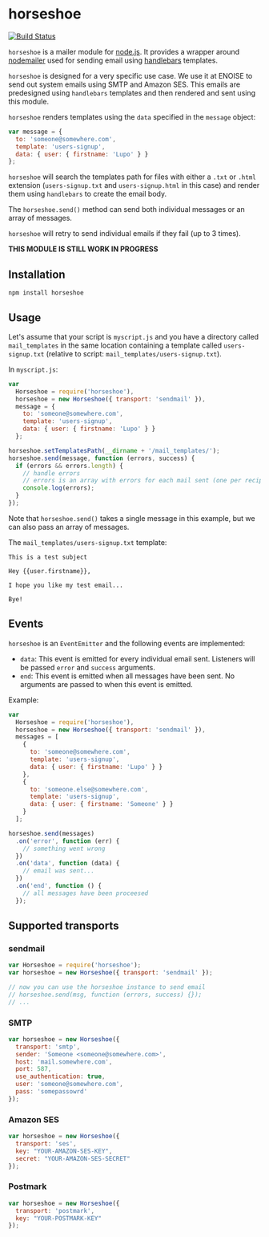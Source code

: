 # horseshoe

[![Build Status](https://secure.travis-ci.org/E-NOISE/horseshoe.png)](http://travis-ci.org/E-NOISE/horseshoe)

`horseshoe` is a mailer module for [node.js](http://nodejs.org/). It provides a
wrapper around [nodemailer](https://github.com/andris9/nodemailer) used for
sending email using [handlebars](http://handlebarsjs.com/) templates.

`horseshoe` is designed for a very specific use case. We use it at ENOISE to
send out system emails using SMTP and Amazon SES. This emails are predesigned
using `handlebars` templates and then rendered and sent using this module.

`horseshoe` renders templates using the `data` specified in the `message`
object:

```javascript
var message = {
  to: 'someone@somewhere.com',
  template: 'users-signup',
  data: { user: { firstname: 'Lupo' } }
};
```

`horseshoe` will search the templates path for files with either a `.txt` or
`.html` extension (`users-signup.txt` and `users-signup.html` in this case) and
render them using `handlebars` to create the email body.

The `horseshoe.send()` method can send both individual messages or an array of
messages.

`horseshoe` will retry to send individual emails if they fail (up to 3 times).

**THIS MODULE IS STILL WORK IN PROGRESS**

## Installation

    npm install horseshoe

## Usage

Let's assume that your script is `myscript.js` and you have a directory called
`mail_templates` in the same location containing a template called
`users-signup.txt` (relative to script: `mail_templates/users-signup.txt`).

In `myscript.js`:

```javascript
var
  Horseshoe = require('horseshoe'),
  horseshoe = new Horseshoe({ transport: 'sendmail' }),
  message = {
    to: 'someone@somewhere.com',
    template: 'users-signup',
    data: { user: { firstname: 'Lupo' } }
  };

horseshoe.setTemplatesPath(__dirname + '/mail_templates/');
horseshoe.send(message, function (errors, success) {
  if (errors && errors.length) {
    // handle errors
    // errors is an array with errors for each mail sent (one per recipient)
    console.log(errors);
  }
});
```

Note that `horseshoe.send()` takes a single message in this example, but we can
also pass an array of messages.

The `mail_templates/users-signup.txt` template:

    This is a test subject

    Hey {{user.firstname}},

    I hope you like my test email...

    Bye!

## Events

`horseshoe` is an `EventEmitter` and the following events are implemented:

* `data`: This event is emitted for every individual email sent. Listeners will
  be passed `error` and `success` arguments.
* `end`: This event is emitted when all messages have been sent. No arguments
  are passed to when this event is emitted.

Example:

```javascript
var
  Horseshoe = require('horseshoe'),
  horseshoe = new Horseshoe({ transport: 'sendmail' }),
  messages = [
    {
      to: 'someone@somewhere.com',
      template: 'users-signup',
      data: { user: { firstname: 'Lupo' } }
    },
    {
      to: 'someone.else@somewhere.com',
      template: 'users-signup',
      data: { user: { firstname: 'Someone' } }
    }
  ];

horseshoe.send(messages)
  .on('error', function (err) {
    // something went wrong
  })
  .on('data', function (data) {
    // email was sent...
  })
  .on('end', function () {
    // all messages have been proceesed
  });
```

## Supported transports

### sendmail

```javascript
var Horseshoe = require('horseshoe');
var horseshoe = new Horseshoe({ transport: 'sendmail' });

// now you can use the horseshoe instance to send email
// horseshoe.send(msg, function (errors, success) {});
// ...
```

### SMTP

```javascript
var horseshoe = new Horseshoe({
  transport: 'smtp',
  sender: 'Someone <someone@somewhere.com>',
  host: 'mail.somewhere.com',
  port: 587,
  use_authentication: true,
  user: 'someone@somewhere.com',
  pass: 'somepassowrd'
});
```

### Amazon SES

```javascript
var horseshoe = new Horseshoe({
  transport: 'ses',
  key: "YOUR-AMAZON-SES-KEY",
  secret: "YOUR-AMAZON-SES-SECRET"
});
```

### Postmark

```javascript
var horseshoe = new Horseshoe({
  transport: 'postmark',
  key: "YOUR-POSTMARK-KEY"
});
```

